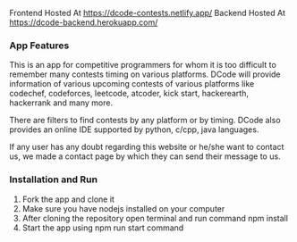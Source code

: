Frontend Hosted At https://dcode-contests.netlify.app/
Backend Hosted At https://dcode-backend.herokuapp.com/

### App Features
This is an app for competitive programmers for whom it is too difficult to remember many contests timing on various platforms.
DCode will provide information of various upcoming contests of various platforms like codechef, codeforces, leetcode, atcoder, kick start, hackerearth, hackerrank and many more.

There are filters to find contests by any platform or by timing.
DCode also provides an online IDE supported by python, c/cpp, java languages.

If any user has any doubt regarding this website or he/she want to contact us, we made a contact page by which they can send their message to us.


### Installation and Run
1. Fork the app and clone it
2. Make sure you have nodejs installed on your computer
3. After cloning the repository open terminal and run command npm install
4. Start the app using npm run start command
